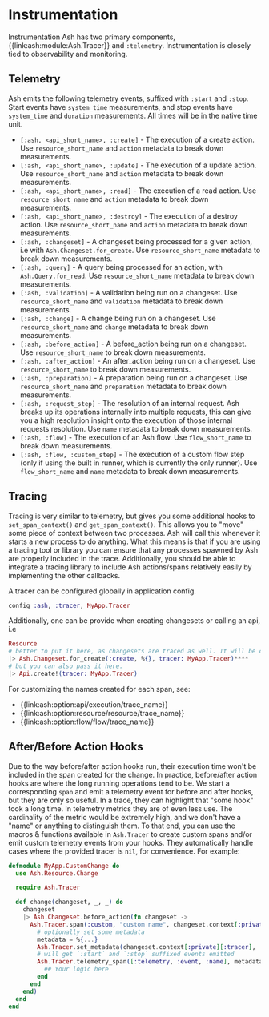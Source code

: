 # Instrumentation

Instrumentation Ash has two primary components, {{link:ash:module:Ash.Tracer}} and `:telemetry`. Instrumentation is closely tied to observability and monitoring.

## Telemetry

Ash emits the following telemetry events, suffixed with `:start` and `:stop`. Start events have `system_time` measurements, and stop events have `system_time` and `duration` measurements. All times will be in the native time unit.

- `[:ash, <api_short_name>, :create]` - The execution of a create action. Use `resource_short_name` and `action` metadata to break down measurements.
- `[:ash, <api_short_name>, :update]` - The execution of a update action. Use `resource_short_name` and `action` metadata to break down measurements.
- `[:ash, <api_short_name>, :read]` - The execution of a read action. Use `resource_short_name` and `action` metadata to break down measurements.
- `[:ash, <api_short_name>, :destroy]` - The execution of a destroy action. Use `resource_short_name` and `action` metadata to break down measurements.
- `[:ash, :changeset]` - A changeset being processed for a given action, i.e with `Ash.Changeset.for_create`. Use `resource_short_name` metadata to break down measurements.
- `[:ash, :query]` - A query being processed for an action, with `Ash.Query.for_read`. Use `resource_short_name` metadata to break down measurements.
- `[:ash, :validation]` - A validation being run on a changeset. Use `resource_short_name` and `validation` metadata to break down measurements.
- `[:ash, :change]` - A change being run on a changeset. Use `resource_short_name` and `change` metadata to break down measurements.
- `[:ash, :before_action]` - A before_action being run on a changeset. Use `resource_short_name` to break down measurements. 
- `[:ash, :after_action]` - An after_action being run on a changeset. Use `resource_short_name` to break down measurements.
- `[:ash, :preparation]` - A preparation being run on a changeset. Use `resource_short_name` and `preparation` metadata to break down measurements.
- `[:ash, :request_step]` - The resolution of an internal request. Ash breaks up its operations internally into multiple requests, this can give you a high resolution insight onto the execution of those internal requests resolution. Use `name` metadata to break down measurements.
- `[:ash, :flow]` - The execution of an Ash flow. Use `flow_short_name` to break down measurements.
- `[:ash, :flow, :custom_step]` - The execution of a custom flow step (only if using the built in runner, which is currently the only runner). Use `flow_short_name` and `name` metadata to break down measurements. 

## Tracing

Tracing is very similar to telemetry, but gives you some additional hooks to `set_span_context()` and `get_span_context()`. This allows you to "move" some piece of context between two processes. Ash will call this whenever it starts a new process to do anything. What this means is that if you are using a tracing tool or library you can ensure that any processes spawned by Ash are properly included in the trace. Additionally, you should be able to integrate a tracing library to include Ash actions/spans relatively easily by implementing the other callbacks.

A tracer can be configured globally in application config.

```elixir
config :ash, :tracer, MyApp.Tracer
```

Additionally, one can be provide when creating changesets or calling an api, i.e

```elixir
Resource
# better to put it here, as changesets are traced as well. It will be carried over to the api action
|> Ash.Changeset.for_create(:create, %{}, tracer: MyApp.Tracer)**** 
# but you can also pass it here.
|> Api.create!(tracer: MyApp.Tracer)
```

For customizing the names created for each span, see:

- {{link:ash:option:api/execution/trace_name}}
- {{link:ash:option:resource/resource/trace_name}}
- {{link:ash:option:flow/flow/trace_name}}


## After/Before Action Hooks

Due to the way before/after action hooks run, their execution time won't be included in the span created for the change. In practice, before/after action hooks are where the long running operations tend to be. We start a corresponding `span` and emit a telemetry event for before and after hooks, but they are only so useful. In a trace, they can highlight that "some hook" took a long time. In telemetry metrics they are of even less use. The cardinality of the metric would be extremely high, and we don't have a "name" or anything to distinguish them. To that end, you can use the macros & functions available in `Ash.Tracer` to create custom spans and/or emit custom telemetry events from your hooks. They automatically handle cases where the provided tracer is `nil`, for convenience. For example:

```elixir
defmodule MyApp.CustomChange do
  use Ash.Resource.Change

  require Ash.Tracer

  def change(changeset, _, _) do
    changeset
    |> Ash.Changeset.before_action(fn changeset -> 
      Ash.Tracer.span(:custom, "custom name", changeset.context[:private][:tracer]) do
        # optionally set some metadata
        metadata = %{...}
        Ash.Tracer.set_metadata(changeset.context[:private][:tracer], :custom, metadata)
        # will get `:start` and `:stop` suffixed events emitted
        Ash.Tracer.telemetry_span([:telemetry, :event, :name], metadata) do
          ## Your logic here
        end
      end
    end)
  end
end
```
